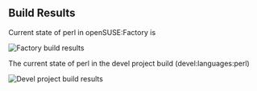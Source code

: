 
## Build Results

Current state of perl in openSUSE:Factory is

![Factory build results](https://br.opensuse.org/status/openSUSE:Factory/perl-XML-LibXML/standard)

The current state of perl in the devel project build (devel:languages:perl)

![Devel project build results](https://br.opensuse.org/status/devel:languages:perl/perl-XML-LibXML)


